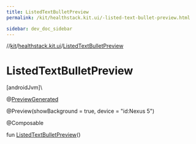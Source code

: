 ```yaml
---
title: ListedTextBulletPreview
permalink: /kit/healthstack.kit.ui/-listed-text-bullet-preview.html

sidebar: dev_doc_sidebar
---
```

//[kit](../../kit.html)/[healthstack.kit.ui](index.html)/[ListedTextBulletPreview](-listed-text-bullet-preview.html)



# ListedTextBulletPreview



[androidJvm]\




@[PreviewGenerated](../healthstack.kit.annotation/-preview-generated/index.html)



@Preview(showBackground = true, device = &quot;id:Nexus 5&quot;)



@Composable



fun [ListedTextBulletPreview](-listed-text-bullet-preview.html)()





